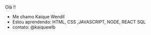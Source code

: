 Olá !!

- Me chamo Kaique Wendil
- Estou aprendendo: HTML, CSS ,JAVASCRIPT, NODE, REACT SQL
- contato: @kaiquewlb
 

